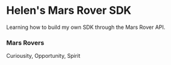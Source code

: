 # Helen's Mars Rover SDK
Learning how to build my own SDK through the Mars Rover API. 

### Mars Rovers

Curiousity, Opportunity, Spirit

